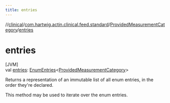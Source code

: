 ```yaml
---
title: entries
---
```

//[clinical](../../../index.html)/[com.hartwig.actin.clinical.feed.standard](../index.html)/[ProvidedMeasurementCategory](index.html)/[entries](entries.html)



# entries



[JVM]\
val [entries](entries.html): [EnumEntries](https://kotlinlang.org/api/latest/jvm/stdlib/kotlin.enums/-enum-entries/index.html)&lt;[ProvidedMeasurementCategory](index.html)&gt;



Returns a representation of an immutable list of all enum entries, in the order they're declared.



This method may be used to iterate over the enum entries.




